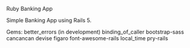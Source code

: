 Ruby Banking App

Simple Banking App using Rails 5.

Gems:
  better_errors (in development)
  binding_of_caller
  bootstrap-sass
  cancancan
  devise
  figaro
  font-awesome-rails
  local_time
  pry-rails 
